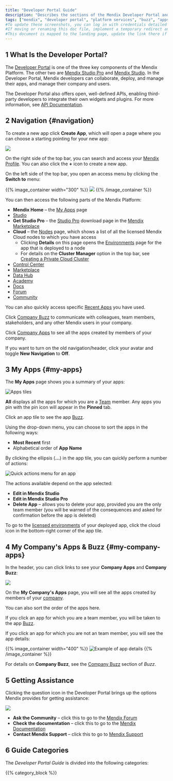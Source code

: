 ```yaml
---
title: "Developer Portal Guide"
description: "Describes the sections of the Mendix Developer Portal and links to more detailed documents in the guide."
tags: ["mendix", "developer portal", "platform services", "buzz", "apps", "community", "marketplace", "academy", "forum", "docs", "documentation"]
#To update these screenshots, you can log in with credentials detailed in How to Update Screenshots Using Team Apps.
#If moving or renaming this doc file, implement a temporary redirect and let the respective team know they should update the URL in the product. See Mapping to Products for more details.
#This document is mapped to the landing page, update the link there if renaming or moving the doc file.
---
```


## 1 What Is the Developer Portal?

The [Developer Portal](http://sprintr.home.mendix.com) is one of the three key components of the Mendix Platform. The other two are [Mendix Studio Pro](/refguide/modeling) and [Mendix Studio](/studio/). In the Developer Portal, Mendix developers can collaborate, deploy, and manage their apps, and manage their company and users. 

The Developer Portal also offers open, well-defined APIs, enabling third-party developers to integrate their own widgets and plugins. For more information, see [API Documentation](/apidocs-mxsdk/apidocs/).

## 2 Navigation {#navigation}

To create a new app click **Create App**, which will open a page where you can choose a starting pointing for your new app:

![](attachments/create-app.png)

On the right side of the top bar, you can search and access your [Mendix Profile](/developerportal/community-tools/mendix-profile). You can also click the **+** icon to create a new app.

On the left side of the top bar, you open an access menu by clicking the **Switch to** menu:

{{% image_container width="300" %}}
![](attachments/switcher.png)
{{% /image_container %}}

You can then access the following parts of the Mendix Platform:

* **Mendix Home** – the [My Apps](/developerportal#my-apps) page
* [Studio](/studio/)
* **Get Studio Pro** – the [Studio Pro](/refguide/) download page in the [Mendix Marketplace](/appstore/)
* **Cloud**  – the [Nodes](/developerportal/deploy/node-permissions) page, which shows a list of all the licensed Mendix Cloud nodes to which you have access
	* Clicking **Details** on this page opens the [Environments](/developerportal/deploy/environments) page for the app that is deployed to a node
	* For details on the **Cluster Manager** option in the top bar, see [Creating a Private Cloud Cluster](/developerportal/deploy/private-cloud-cluster)
* [Control Center](/developerportal/control-center/)
* [Marketplace](/appstore/)
* [Data Hub](/data-hub/)
* [Academy](https://academy.mendix.com/link/home)
* [Docs](https://docs.mendix.com/)
* [Forum](/developerportal/community-tools/mendix-forum)
* [Community](community-tools)

You can also quickly access specific [Recent Apps](#my-apps) you have used.

Click [Company Buzz](collaborate/buzz) to communicate with colleagues, team members, stakeholders, and any other Mendix users in your company.

Click [Company Apps](/developerportal#my-company-apps) to see all the apps created by members of your company.

If you want to turn on the old navigation/header, click your avatar and toggle **New Navigation** to **Off**.

## 3 My Apps {#my-apps}

The **My Apps** page shows you a summary of your apps:

![Apps tiles](attachments/apps-tiles.jpg)

**All** displays all the apps for which you are a [Team](/developerportal/collaborate/team) member. Any apps you pin with the pin icon will appear in the **Pinned** tab. 

Click an app tile to see the app [Buzz](/developerportal/collaborate/buzz).

Using the drop-down menu, you can choose to sort the apps in the following ways:

* **Most Recent** first
* Alphabetical order of **App Name**

By clicking the ellipsis (**…**) in the app tile, you can quickly perform a number of actions:

![Quick actions menu for an app](attachments/quick-action-menu.jpg)

The actions available depend on the app selected:

* **Edit in Mendix Studio**
* **Edit in Mendix Studio Pro**
* **Delete App** – allows you to delete your app, provided you are the only team member (you will be warned of the consequences and asked for confirmation before the app is deleted)

To go to the [licensed environments](/developerportal/deploy/environments) of your deployed app, click the cloud icon in the bottom-right corner of the app tile.

## 4 My Company's Apps & Buzz {#my-company-apps}

In the header, you can click links to see your **Company Apps** and **Company Buzz**:

![](attachments/company-links.png)

On the **My Company's Apps** page, you will see all the apps created by members of your [company](/developerportal/control-center/index#company).

You can also sort the order of the apps here.

If you click an app for which you are a team member, you will be taken to the app [Buzz](/developerportal/collaborate/buzz).

If you click an app for which you are not an team member, you will see the app details:

{{% image_container width="400" %}}
![Example of app details](attachments/app-details.png)
{{% /image_container %}}

For details on **Company Buzz**, see the [Company Buzz](/developerportal/collaborate/buzz#company-buzz) section of *Buzz*.

## 5 Getting Assistance

Clicking the question icon in the Developer Portal brings up the options Mendix provides for getting assistance:

![](attachments/developerportal-assistance.jpg)

* **Ask the Community** – click this to go to the [Mendix Forum](https://forum.mendixcloud.com/index4.html)
* **Check the documentation** – click this to go to the [Mendix Documentation](https://docs.mendix.com/)
* **Contact Mendix Support** – click this to go to [Mendix Support](https://support.mendix.com/hc/en-us)

## 6 Guide Categories

The *Developer Portal Guide* is divided into the following categories:

{{% category_block %}}
